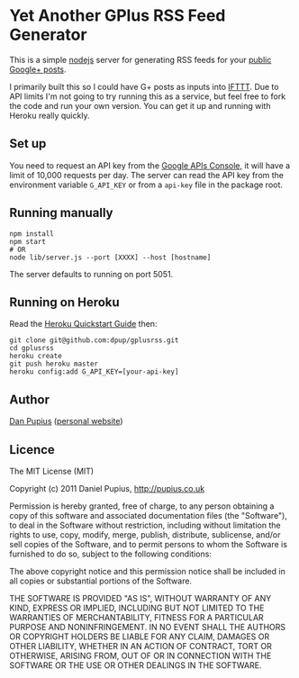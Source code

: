 # Yet Another GPlus RSS Feed Generator

This is a simple [nodejs](nodejs.org) server for generating RSS feeds for your
[public Google+ posts](https://developers.google.com/+/api/latest/activities).

I primarily built this so I could have G+ posts as inputs into [IFTTT](http://ifttt.com).  Due to
API limits I'm not going to try running this as a service, but feel free to fork the code and run
your own version.  You can get it up and running with Heroku really quickly.


## Set up

You need to request an API key from the [Google APIs Console](https://code.google.com/apis/console),
it will have a limit of 10,000 requests per day.  The server can read the API key from the
environment variable `G_API_KEY` or from a `api-key` file in the package root.


## Running manually

```
npm install
npm start
# OR
node lib/server.js --port [XXXX] --host [hostname]
```

The server defaults to running on port 5051.


## Running on Heroku

Read the [Heroku Quickstart Guide](https://devcenter.heroku.com/articles/quickstart) then:

```
git clone git@github.com:dpup/gplusrss.git
cd gplusrss
heroku create
git push heroku master
heroku config:add G_API_KEY=[your-api-key]
```

Author
------

[Dan Pupius](https://github.com/dpup) ([personal website](http://pupius.co.uk/))


## Licence

The MIT License (MIT)

Copyright (c) 2011 Daniel Pupius, http://pupius.co.uk

Permission is hereby granted, free of charge, to any person obtaining a copy of this software and
associated documentation files (the "Software"), to deal in the Software without restriction,
including without limitation the rights to use, copy, modify, merge, publish, distribute,
sublicense, and/or sell copies of the Software, and to permit persons to whom the Software is
furnished to do so, subject to the following conditions:

The above copyright notice and this permission notice shall be included in all copies or substantial
portions of the Software.

THE SOFTWARE IS PROVIDED "AS IS", WITHOUT WARRANTY OF ANY KIND, EXPRESS OR IMPLIED, INCLUDING BUT
NOT LIMITED TO THE WARRANTIES OF MERCHANTABILITY, FITNESS FOR A PARTICULAR PURPOSE AND
NONINFRINGEMENT. IN NO EVENT SHALL THE AUTHORS OR COPYRIGHT HOLDERS BE LIABLE FOR ANY CLAIM, DAMAGES
OR OTHER LIABILITY, WHETHER IN AN ACTION OF CONTRACT, TORT OR OTHERWISE, ARISING FROM, OUT OF OR IN
CONNECTION WITH THE SOFTWARE OR THE USE OR OTHER DEALINGS IN THE SOFTWARE.
